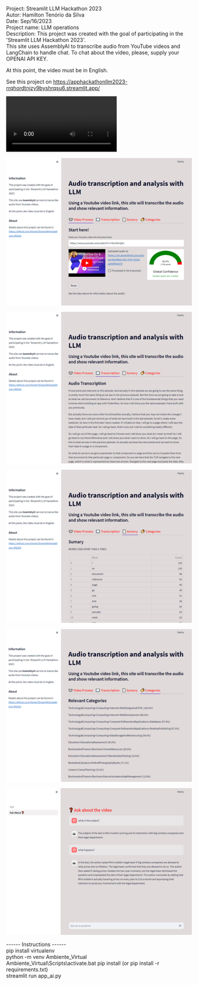 Project: Streamlit LLM Hackathon 2023  
Autor: Hamilton Tenório da Silva  
Date: Sep/16/2023  
Project name: LLM operations   
Description:
This project was created with the goal of participating in the 'Streamlit LLM Hackathon 2023'.   
This site uses AssemblyAI to transcribe audio from YouTube videos and LangChain to handle chat.
To chat about the video, please, supply your OPENAI API KEY.   
   
At this point, the video must be in English.   

See this project on https://apphackathonllm2023-rrqhordtnjzy9byshrqsu6.streamlit.app/

<video src="working.mp4" controls title="Video demo"></video>   

![Alt text](Screenshot_video.png)   

![Alt text](Screenshot_transcription.png)   

![Alt text](Screenshot-summary.png)   

![Alt text](Screenshot-categories.png)   

![Alt text](Screenshot-chat.png)



------ Instructions ------   
pip install virtualenv  
python -m venv Ambiente_Virtual  
Ambiente_Virtual\Scripts\activate.bat
pip install <packages> (or pip install -r requirements.txt)   
streamlit run app_ai.py   
